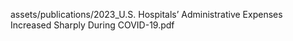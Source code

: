 assets/publications/2023_U.S. Hospitals’ Administrative Expenses Increased Sharply During COVID-19.pdf
